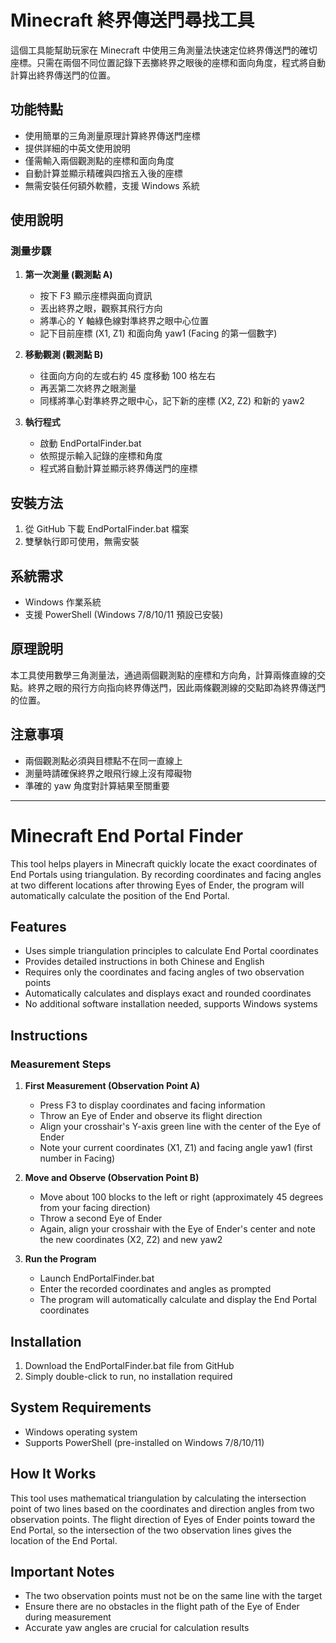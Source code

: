 # Minecraft 終界傳送門尋找工具

這個工具能幫助玩家在 Minecraft 中使用三角測量法快速定位終界傳送門的確切座標。只需在兩個不同位置記錄下丟擲終界之眼後的座標和面向角度，程式將自動計算出終界傳送門的位置。

## 功能特點

- 使用簡單的三角測量原理計算終界傳送門座標
- 提供詳細的中英文使用說明
- 僅需輸入兩個觀測點的座標和面向角度
- 自動計算並顯示精確與四捨五入後的座標
- 無需安裝任何額外軟體，支援 Windows 系統

## 使用說明

### 測量步驟

1. **第一次測量 (觀測點 A)**

   - 按下 F3 顯示座標與面向資訊
   - 丟出終界之眼，觀察其飛行方向
   - 將準心的 Y 軸綠色線對準終界之眼中心位置
   - 記下目前座標 (X1, Z1) 和面向角 yaw1 (Facing 的第一個數字)

2. **移動觀測 (觀測點 B)**

   - 往面向方向的左或右約 45 度移動 100 格左右
   - 再丟第二次終界之眼測量
   - 同樣將準心對準終界之眼中心，記下新的座標 (X2, Z2) 和新的 yaw2

3. **執行程式**
   - 啟動 EndPortalFinder.bat
   - 依照提示輸入記錄的座標和角度
   - 程式將自動計算並顯示終界傳送門的座標

## 安裝方法

1. 從 GitHub 下載 EndPortalFinder.bat 檔案
2. 雙擊執行即可使用，無需安裝

## 系統需求

- Windows 作業系統
- 支援 PowerShell (Windows 7/8/10/11 預設已安裝)

## 原理說明

本工具使用數學三角測量法，通過兩個觀測點的座標和方向角，計算兩條直線的交點。終界之眼的飛行方向指向終界傳送門，因此兩條觀測線的交點即為終界傳送門的位置。

## 注意事項

- 兩個觀測點必須與目標點不在同一直線上
- 測量時請確保終界之眼飛行線上沒有障礙物
- 準確的 yaw 角度對計算結果至關重要

---

# Minecraft End Portal Finder

This tool helps players in Minecraft quickly locate the exact coordinates of End Portals using triangulation. By recording coordinates and facing angles at two different locations after throwing Eyes of Ender, the program will automatically calculate the position of the End Portal.

## Features

- Uses simple triangulation principles to calculate End Portal coordinates
- Provides detailed instructions in both Chinese and English
- Requires only the coordinates and facing angles of two observation points
- Automatically calculates and displays exact and rounded coordinates
- No additional software installation needed, supports Windows systems

## Instructions

### Measurement Steps

1. **First Measurement (Observation Point A)**

   - Press F3 to display coordinates and facing information
   - Throw an Eye of Ender and observe its flight direction
   - Align your crosshair's Y-axis green line with the center of the Eye of Ender
   - Note your current coordinates (X1, Z1) and facing angle yaw1 (first number in Facing)

2. **Move and Observe (Observation Point B)**

   - Move about 100 blocks to the left or right (approximately 45 degrees from your facing direction)
   - Throw a second Eye of Ender
   - Again, align your crosshair with the Eye of Ender's center and note the new coordinates (X2, Z2) and new yaw2

3. **Run the Program**
   - Launch EndPortalFinder.bat
   - Enter the recorded coordinates and angles as prompted
   - The program will automatically calculate and display the End Portal coordinates

## Installation

1. Download the EndPortalFinder.bat file from GitHub
2. Simply double-click to run, no installation required

## System Requirements

- Windows operating system
- Supports PowerShell (pre-installed on Windows 7/8/10/11)

## How It Works

This tool uses mathematical triangulation by calculating the intersection point of two lines based on the coordinates and direction angles from two observation points. The flight direction of Eyes of Ender points toward the End Portal, so the intersection of the two observation lines gives the location of the End Portal.

## Important Notes

- The two observation points must not be on the same line with the target
- Ensure there are no obstacles in the flight path of the Eye of Ender during measurement
- Accurate yaw angles are crucial for calculation results
